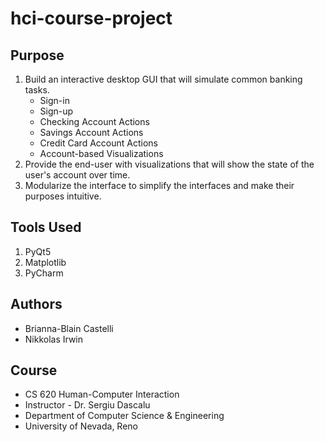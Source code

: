 # hci-course-project

## Purpose

1. Build an interactive desktop GUI that will simulate common banking tasks.
   * Sign-in
   * Sign-up
   * Checking Account Actions
   * Savings Account Actions
   * Credit Card Account Actions
   * Account-based Visualizations
2. Provide the end-user with visualizations that will show the state of the user's account over time.
3. Modularize the interface to simplify the interfaces and make their purposes intuitive.

## Tools Used

1. PyQt5
2. Matplotlib
3. PyCharm

## Authors

* Brianna-Blain Castelli
* Nikkolas Irwin

## Course

* CS 620 Human-Computer Interaction
* Instructor - Dr. Sergiu Dascalu
* Department of Computer Science & Engineering
* University of Nevada, Reno
